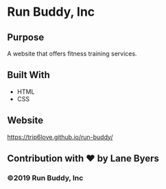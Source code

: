 # Run Buddy, Inc

## Purpose
A website that offers fitness training services.

## Built With
* HTML
* CSS

## Website
https://trip6love.github.io/run-buddy/

## Contribution with ❤️ by Lane Byers

### ©️2019 Run Buddy, Inc
